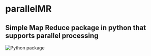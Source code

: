 # parallelMR

## Simple Map Reduce package in python that supports parallel processing

![Python package](https://github.com/k4rth33k/parallelMR/workflows/Python%20package/badge.svg?branch=master)
